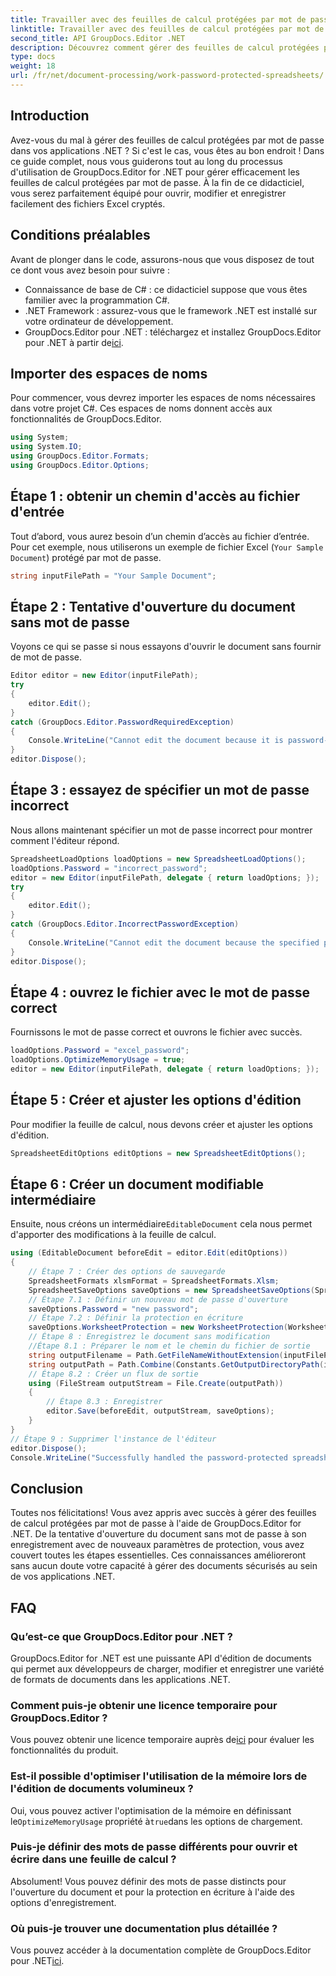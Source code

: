 ```yaml
---
title: Travailler avec des feuilles de calcul protégées par mot de passe
linktitle: Travailler avec des feuilles de calcul protégées par mot de passe
second_title: API GroupDocs.Editor .NET
description: Découvrez comment gérer des feuilles de calcul protégées par mot de passe à l'aide de GroupDocs.Editor for .NET. Ce guide détaillé vous guide tout au long de l'ouverture pour enregistrer des fichiers Excel sécurisés.
type: docs
weight: 18
url: /fr/net/document-processing/work-password-protected-spreadsheets/
---
```

## Introduction
Avez-vous du mal à gérer des feuilles de calcul protégées par mot de passe dans vos applications .NET ? Si c'est le cas, vous êtes au bon endroit ! Dans ce guide complet, nous vous guiderons tout au long du processus d'utilisation de GroupDocs.Editor for .NET pour gérer efficacement les feuilles de calcul protégées par mot de passe. À la fin de ce didacticiel, vous serez parfaitement équipé pour ouvrir, modifier et enregistrer facilement des fichiers Excel cryptés.
## Conditions préalables
Avant de plonger dans le code, assurons-nous que vous disposez de tout ce dont vous avez besoin pour suivre :
- Connaissance de base de C# : ce didacticiel suppose que vous êtes familier avec la programmation C#.
- .NET Framework : assurez-vous que le framework .NET est installé sur votre ordinateur de développement.
-  GroupDocs.Editor pour .NET : téléchargez et installez GroupDocs.Editor pour .NET à partir de[ici](https://releases.groupdocs.com/editor/net/).
## Importer des espaces de noms
Pour commencer, vous devrez importer les espaces de noms nécessaires dans votre projet C#. Ces espaces de noms donnent accès aux fonctionnalités de GroupDocs.Editor.
```csharp
using System;
using System.IO;
using GroupDocs.Editor.Formats;
using GroupDocs.Editor.Options;
```
## Étape 1 : obtenir un chemin d'accès au fichier d'entrée
Tout d’abord, vous aurez besoin d’un chemin d’accès au fichier d’entrée. Pour cet exemple, nous utiliserons un exemple de fichier Excel (`Your Sample Document`) protégé par mot de passe.
```csharp
string inputFilePath = "Your Sample Document";
```
## Étape 2 : Tentative d'ouverture du document sans mot de passe
Voyons ce qui se passe si nous essayons d'ouvrir le document sans fournir de mot de passe.
```csharp
Editor editor = new Editor(inputFilePath);
try
{
    editor.Edit();
}
catch (GroupDocs.Editor.PasswordRequiredException)
{
    Console.WriteLine("Cannot edit the document because it is password-protected. A password is required.");
}
editor.Dispose();
```
## Étape 3 : essayez de spécifier un mot de passe incorrect
Nous allons maintenant spécifier un mot de passe incorrect pour montrer comment l'éditeur répond.
```csharp
SpreadsheetLoadOptions loadOptions = new SpreadsheetLoadOptions();
loadOptions.Password = "incorrect_password";
editor = new Editor(inputFilePath, delegate { return loadOptions; });
try
{
    editor.Edit();
}
catch (GroupDocs.Editor.IncorrectPasswordException)
{
    Console.WriteLine("Cannot edit the document because the specified password is incorrect.");
}
editor.Dispose();
```
## Étape 4 : ouvrez le fichier avec le mot de passe correct
Fournissons le mot de passe correct et ouvrons le fichier avec succès.
```csharp
loadOptions.Password = "excel_password";
loadOptions.OptimizeMemoryUsage = true;
editor = new Editor(inputFilePath, delegate { return loadOptions; });
```
## Étape 5 : Créer et ajuster les options d'édition
Pour modifier la feuille de calcul, nous devons créer et ajuster les options d'édition.
```csharp
SpreadsheetEditOptions editOptions = new SpreadsheetEditOptions();
```
## Étape 6 : Créer un document modifiable intermédiaire
 Ensuite, nous créons un intermédiaire`EditableDocument` cela nous permet d'apporter des modifications à la feuille de calcul.
```csharp
using (EditableDocument beforeEdit = editor.Edit(editOptions))
{
    // Étape 7 : Créer des options de sauvegarde
    SpreadsheetFormats xlsmFormat = SpreadsheetFormats.Xlsm;
    SpreadsheetSaveOptions saveOptions = new SpreadsheetSaveOptions(SpreadsheetFormats.Xlsm);
    // Étape 7.1 : Définir un nouveau mot de passe d'ouverture
    saveOptions.Password = "new password";
    // Étape 7.2 : Définir la protection en écriture
    saveOptions.WorksheetProtection = new WorksheetProtection(WorksheetProtectionType.All, "write password");
    // Étape 8 : Enregistrez le document sans modification
    //Étape 8.1 : Préparer le nom et le chemin du fichier de sortie
    string outputFilename = Path.GetFileNameWithoutExtension(inputFilePath) + "." + xlsmFormat.Extension;
    string outputPath = Path.Combine(Constants.GetOutputDirectoryPath(inputFilePath), outputFilename);
    // Étape 8.2 : Créer un flux de sortie
    using (FileStream outputStream = File.Create(outputPath))
    {
        // Étape 8.3 : Enregistrer
        editor.Save(beforeEdit, outputStream, saveOptions);
    }
}
// Étape 9 : Supprimer l'instance de l'éditeur
editor.Dispose();
Console.WriteLine("Successfully handled the password-protected spreadsheet. Editor instance has been disposed: {0}", editor.IsDisposed ? "Yes" : "No");
```
## Conclusion
Toutes nos félicitations! Vous avez appris avec succès à gérer des feuilles de calcul protégées par mot de passe à l'aide de GroupDocs.Editor for .NET. De la tentative d'ouverture du document sans mot de passe à son enregistrement avec de nouveaux paramètres de protection, vous avez couvert toutes les étapes essentielles. Ces connaissances amélioreront sans aucun doute votre capacité à gérer des documents sécurisés au sein de vos applications .NET.
## FAQ
### Qu’est-ce que GroupDocs.Editor pour .NET ?
GroupDocs.Editor for .NET est une puissante API d'édition de documents qui permet aux développeurs de charger, modifier et enregistrer une variété de formats de documents dans les applications .NET.
### Comment puis-je obtenir une licence temporaire pour GroupDocs.Editor ?
 Vous pouvez obtenir une licence temporaire auprès de[ici](https://purchase.groupdocs.com/temporary-license/) pour évaluer les fonctionnalités du produit.
### Est-il possible d'optimiser l'utilisation de la mémoire lors de l'édition de documents volumineux ?
 Oui, vous pouvez activer l'optimisation de la mémoire en définissant le`OptimizeMemoryUsage` propriété à`true`dans les options de chargement.
### Puis-je définir des mots de passe différents pour ouvrir et écrire dans une feuille de calcul ?
Absolument! Vous pouvez définir des mots de passe distincts pour l'ouverture du document et pour la protection en écriture à l'aide des options d'enregistrement.
### Où puis-je trouver une documentation plus détaillée ?
 Vous pouvez accéder à la documentation complète de GroupDocs.Editor pour .NET[ici](https://reference.groupdocs.com/editor/net/).